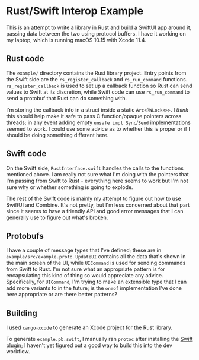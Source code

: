 # Rust/Swift Interop Example

This is an attempt to write a library in Rust and build a SwiftUI app around it, passing data between the two using protocol buffers. I have it working on my laptop, which is running macOS 10.15 with Xcode 11.4.

## Rust code

The `example/` directory contains the Rust library project. Entry points from the Swift side are the `rs_register_callback` and `rs_run_command` functions. `rs_register_callback` is used to set up a callback function so Rust can send values to Swift at its discretion, while Swift code can use `rs_run_command` to send a protobuf that Rust can do something with.

I'm storing the callback info in a struct inside a static `Arc<RWLock<>>`. I _think_ this should help make it safe to pass C function/opaque pointers across threads; in any event adding empty `unsafe impl Sync`/`Send` implementations seemed to work. I could use some advice as to whether this is proper or if I should be doing something different here.

## Swift code

On the Swift side, `RustInterface.swift` handles the calls to the functions mentioned above. I am really not sure what I'm doing with the pointers that I'm passing from Swift to Rust - everything here seems to work but I'm not sure why or whether something is going to explode.

The rest of the Swift code is mainly my attempt to figure out how to use SwiftUI and Combine. It's not pretty, but I'm less concerned about that part since it seems to have a friendly API and good error messages that I can generally use to figure out what's broken.

## Protobufs

I have a couple of message types that I've defined; these are in `example/src/example.proto`. `UpdateUI` contains all the data that's shown in the main screen of the UI, while `UICommand` is used for sending commands from Swift to Rust. I'm not sure what an appropriate pattern is for encapsulating this kind of thing so would appreciate any advice. Specifically, for `UICommand`, I'm trying to make an extensible type that I can add more variants to in the future; is the `oneof` implementation I've done here appropriate or are there better patterns? 

## Building

I used [`cargo-xcode`][cargo-xcode] to generate an Xcode project for the Rust library. 

To generate `example.pb.swift`, I manually ran `protoc` after installing the [Swift plugin][protoc-swift]; I haven't yet figured out a good way to build this into the dev workflow.

[cargo-xcode]: https://crates.io/crates/cargo-xcode
[protoc-swift]: https://github.com/apple/swift-protobuf

